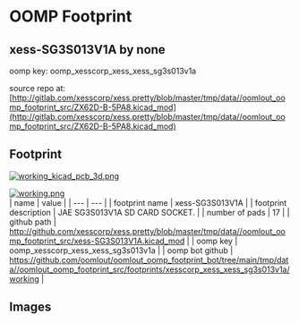 # OOMP Footprint  
## xess-SG3S013V1A  by none  
  
oomp key: oomp_xesscorp_xess_xess_sg3s013v1a  
  
source repo at: [http://gitlab.com/xesscorp/xess.pretty/blob/master/tmp/data//oomlout_oomp_footprint_src/ZX62D-B-5PA8.kicad_mod](http://gitlab.com/xesscorp/xess.pretty/blob/master/tmp/data//oomlout_oomp_footprint_src/ZX62D-B-5PA8.kicad_mod)  
## Footprint  
  
[![working_kicad_pcb_3d.png](working_kicad_pcb_3d_600.png)](working_kicad_pcb_3d.png)  
  
[![working.png](working_600.png)](working.png)  
| name | value | 
| --- | --- | 
| footprint name | xess-SG3S013V1A | 
| footprint description | JAE SG3S013V1A SD CARD SOCKET. | 
| number of pads | 17 | 
| github path | http://github.com/xesscorp/xess.pretty/blob/master/tmp/data//oomlout_oomp_footprint_src/xess-SG3S013V1A.kicad_mod | 
| oomp key | oomp_xesscorp_xess_xess_sg3s013v1a | 
| oomp bot github | https://github.com/oomlout/oomlout_oomp_footprint_bot/tree/main/tmp/data//oomlout_oomp_footprint_src/footprints/xesscorp_xess_xess_sg3s013v1a/working | 
## Images  

